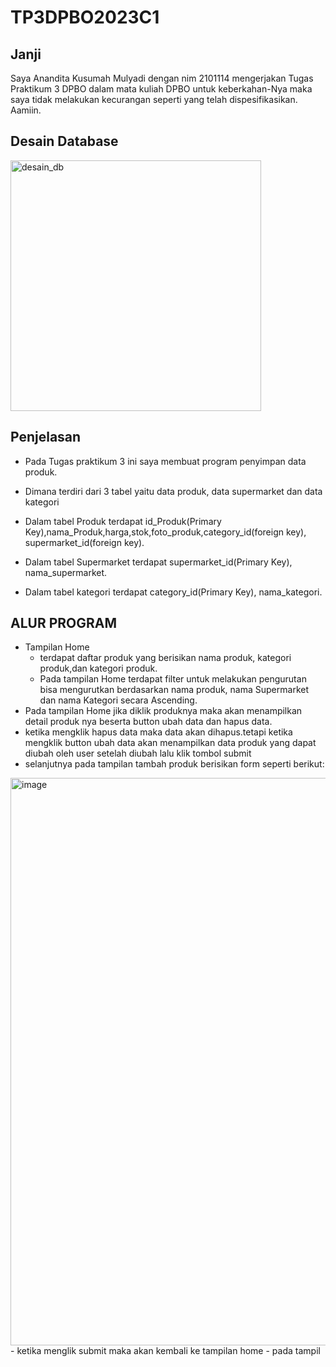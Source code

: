 # TP3DPBO2023C1
## Janji
Saya Anandita Kusumah Mulyadi dengan nim 2101114 mengerjakan Tugas Praktikum 3 DPBO dalam mata kuliah DPBO untuk keberkahan-Nya maka saya tidak melakukan kecurangan seperti yang telah dispesifikasikan. Aamiin.

## Desain Database
<img width="401" alt="desain_db" src="https://github.com/AnanditaKM/TP3DPBO2023C1/assets/100897554/194377be-8133-4786-baae-4de8bac6f514">

## Penjelasan
- Pada Tugas praktikum 3 ini saya membuat program penyimpan data produk.

- Dimana terdiri dari 3 tabel yaitu data produk, data supermarket dan data kategori

- Dalam tabel Produk terdapat id_Produk(Primary Key),nama_Produk,harga,stok,foto_produk,category_id(foreign key), supermarket_id(foreign key).

- Dalam tabel Supermarket terdapat supermarket_id(Primary Key), nama_supermarket.

- Dalam tabel kategori terdapat category_id(Primary Key), nama_kategori.

## ALUR PROGRAM
- Tampilan Home
  - terdapat daftar produk yang berisikan nama produk, kategori         produk,dan kategori produk.
  - Pada tampilan Home terdapat filter untuk melakukan pengurutan bisa mengurutkan berdasarkan nama produk, nama Supermarket dan nama Kategori secara Ascending.
- Pada tampilan Home jika diklik produknya maka akan menampilkan detail produk nya beserta button ubah data dan hapus data.
- ketika mengklik hapus data maka data akan dihapus.tetapi ketika mengklik button ubah data akan menampilkan data produk yang dapat diubah oleh user setelah diubah lalu klik tombol submit
- selanjutnya pada tampilan tambah produk berisikan form seperti berikut:
<img width="908" alt="image" src="https://github.com/AnanditaKM/TP3DPBO2023C1/assets/100897554/5a3bce0e-9a31-40a9-9365-cfa42211c41e">
- ketika menglik submit maka akan kembali ke tampilan home 
- pada tampil
